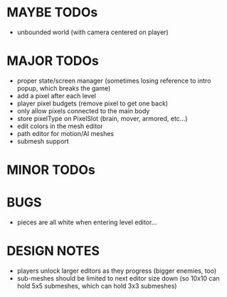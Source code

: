 MAYBE TODOs
===============
* unbounded world (with camera centered on player)


MAJOR TODOs
===============
* proper state/screen manager (sometimes losing reference to intro popup, which breaks the game)
* add a pixel after each level
* player pixel budgets (remove pixel to get one back)
* only allow pixels connected to the main body 
* store pixelType on PixelSlot (brain, mover, armored, etc...)
* edit colors in the mesh editor
* path editor for motion/AI meshes
* submesh support


MINOR TODOs
===============

BUGS
===============
* pieces are all white when entering level editor...


DESIGN NOTES
===============
* players unlock larger editors as they progress (bigger enemies, too)
* sub-meshes should be limited to next editor size down (so 10x10 can hold 5x5 submeshes, which can hold 3x3 submeshes)
